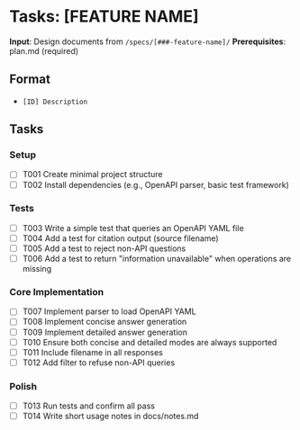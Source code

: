 # Tasks: [FEATURE NAME]

**Input**: Design documents from `/specs/[###-feature-name]/`
**Prerequisites**: plan.md (required)

## Format
- `[ID] Description`

## Tasks

### Setup
- [ ] T001 Create minimal project structure
- [ ] T002 Install dependencies (e.g., OpenAPI parser, basic test framework)

### Tests
- [ ] T003 Write a simple test that queries an OpenAPI YAML file
- [ ] T004 Add a test for citation output (source filename)
- [ ] T005 Add a test to reject non-API questions
- [ ] T006 Add a test to return "information unavailable" when operations are missing

### Core Implementation
- [ ] T007 Implement parser to load OpenAPI YAML
- [ ] T008 Implement concise answer generation
- [ ] T009 Implement detailed answer generation
- [ ] T010 Ensure both concise and detailed modes are always supported
- [ ] T011 Include filename in all responses
- [ ] T012 Add filter to refuse non-API queries

### Polish
- [ ] T013 Run tests and confirm all pass
- [ ] T014 Write short usage notes in docs/notes.md
